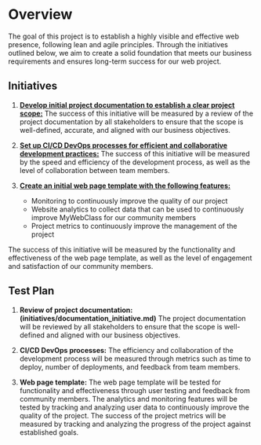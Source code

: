 # Overview

The goal of this project is to establish a highly visible and effective web presence, following lean and agile principles. Through the initiatives outlined below, we aim to create a solid foundation that meets our business requirements and ensures long-term success for our web project.

## Initiatives

1. **[Develop initial project documentation to establish a clear project scope:](initiatives/documentation_initiative.md)** The success of this initiative will be measured by a review of the project documentation by all stakeholders to ensure that the scope is well-defined, accurate, and aligned with our business objectives.

2. **[Set up CI/CD DevOps processes for efficient and collaborative development practices:](initiatives/initiative_devops.md)** The success of this initiative will be measured by the speed and efficiency of the development process, as well as the level of collaboration between team members.

3. **[Create an initial web page template with the following features:](initiatives/initiative_webpage_template.md)**
   - Monitoring to continuously improve the quality of our project
   - Website analytics to collect data that can be used to continuously improve MyWebClass for our community members
   - Project metrics to continuously improve the management of the project

The success of this initiative will be measured by the functionality and effectiveness of the web page template, as well as the level of engagement and satisfaction of our community members.

## Test Plan

1. **Review of project documentation:(initiatives/documentation_initiative.md)** The project documentation will be reviewed by all stakeholders to ensure that the scope is well-defined and aligned with our business objectives.

2. **CI/CD DevOps processes:** The efficiency and collaboration of the development process will be measured through metrics such as time to deploy, number of deployments, and feedback from team members.

3. **Web page template:** The web page template will be tested for functionality and effectiveness through user testing and feedback from community members. The analytics and monitoring features will be tested by tracking and analyzing user data to continuously improve the quality of the project. The success of the project metrics will be measured by tracking and analyzing the progress of the project against established goals.